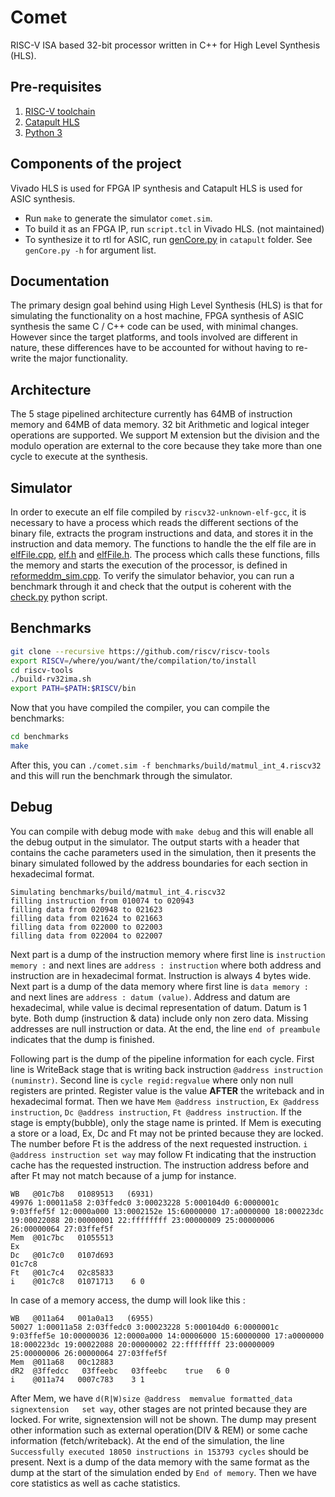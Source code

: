 # Comet
RISC-V ISA based 32-bit processor written in C++ for High Level Synthesis (HLS).

## Pre-requisites
1. [RISC-V toolchain](https://github.com/riscv/riscv-tools)
2. [Catapult HLS](https://www.mentor.com/hls-lp/catapult-high-level-synthesis/)
3. [Python 3](https://www.python.org/downloads/)

## Components of the project
Vivado HLS is used for FPGA IP synthesis and Catapult HLS is used for ASIC synthesis.

* Run `make` to generate the simulator `comet.sim`.
* To build it as an FPGA IP, run `script.tcl` in Vivado HLS. (not maintained)
* To synthesize it to rtl for ASIC, run [genCore.py](catapult/genCore.py) in `catapult` folder. See `genCore.py -h` for argument list.

## Documentation 
The primary design goal behind using High Level Synthesis (HLS) is that for simulating the functionality on a host machine,
FPGA synthesis of ASIC synthesis the same C / C++ code can be used, with minimal changes. However since the target platforms,
and tools involved are different in nature, these differences have to be accounted for without having to re-write the major
functionality.

## Architecture
The 5 stage pipelined architecture currently has 64MB of instruction memory and 64MB of data memory. 32 bit
Arithmetic and logical integer operations are supported. We support M extension but the division and the modulo operation are external to the core because they take more than one cycle to execute at the synthesis. 

## Simulator
In order to execute an elf file compiled by `riscv32-unknown-elf-gcc`, it is necessary to have a process which reads the 
different sections of the binary file, extracts the program instructions and data, and stores it in the instruction and data 
memory. The functions to handle the the elf file are in [elfFile.cpp](src/elfFile.cpp), [elf.h](include/elf.h) and 
[elfFile.h](include/elfFile.h). The process which calls these functions, fills the memory and starts the execution of the 
processor, is defined in [reformeddm_sim.cpp](src/reformeddm_sim.cpp). 
To verify the simulator behavior, you can run a benchmark through it and check that the output is coherent with the [check.py](check.py) python script.

## Benchmarks
```bash
git clone --recursive https://github.com/riscv/riscv-tools 
export RISCV=/where/you/want/the/compilation/to/install
cd riscv-tools
./build-rv32ima.sh
export PATH=$PATH:$RISCV/bin
```
Now that you have compiled the compiler, you can compile the benchmarks:
```bash
cd benchmarks
make
```
After this, you can `./comet.sim -f benchmarks/build/matmul_int_4.riscv32` and this will run the benchmark through the simulator.

## Debug

You can compile with debug mode with `make debug` and this will enable all the debug output in the simulator. The output starts with a header that contains the cache parameters used in the simulation, then it presents the binary simulated followed by the address boundaries for each section in hexadecimal format.
```
Simulating benchmarks/build/matmul_int_4.riscv32
filling instruction from 010074 to 020943
filling data from 020948 to 021623
filling data from 021624 to 021663
filling data from 022000 to 022003
filling data from 022004 to 022007
```

Next part is a dump of the instruction memory where first line is `instruction memory :` and next lines are `address : instruction` where both address and instruction are in hexadecimal format. Instruction is always 4 bytes wide. Next part is a dump of the data memory where first line is `data memory :` and next lines are `address : datum (value)`.  Address and datum are hexadecimal, while value is decimal representation of datum. Datum is 1 byte. Both dump (instruction & data) include only non zero data. Missing addresses are null instruction or data. At the end, the line `end of preambule` indicates that the dump is finished.

Following part is the dump of the pipeline information for each cycle. First line is WriteBack stage that is writing back instruction `@address instruction (numinstr)`. Second line is `cycle regid:regvalue` where only non null registers are printed. Register value is the value **AFTER** the writeback and in hexadecimal format. Then we have `Mem @address instruction`, `Ex @address instruction`, `Dc @address instruction`, `Ft @address instruction`. If the stage is empty(bubble), only the stage name is printed. If Mem is executing a store or a load, Ex, Dc and Ft may not be printed because they are locked. The number before Ft is the address of the next requested instruction. `i @address instruction set way` may follow Ft indicating that the instruction cache has the requested instruction. The instruction address before and after Ft may not match because of a jump for instance.
```
WB   @01c7b8   01089513   (6931)
49976 1:00011a58 2:03ffedc0 3:00023228 5:000104d0 6:0000001c 9:03ffef5f 12:0000a000 13:0002152e 15:60000000 17:a0000000 18:000223dc 19:00022088 20:00000001 22:ffffffff 23:00000009 25:00000006 26:00000064 27:03ffef5f 
Mem  @01c7bc   01055513
Ex   
Dc   @01c7c0   0107d693
01c7c8
Ft   @01c7c4   02c85833
i    @01c7c8   01071713    6 0
```

In case of a memory access, the dump will look like this :
```
WB   @011a64   001a0a13   (6955)
50027 1:00011a58 2:03ffedc0 3:00023228 5:000104d0 6:0000001c 9:03ffef5e 10:00000036 12:0000a000 14:00006000 15:60000000 17:a0000000 18:000223dc 19:00022088 20:00000002 22:ffffffff 23:00000009 25:00000006 26:00000064 27:03ffef5f 
Mem  @011a68   00c12883
dR2  @3ffedcc   03ffeebc   03ffeebc    true   6 0
i    @011a74   0007c783    3 1
```
After Mem, we have `d(R|W)size @address  memvalue formatted_data signextension   set way`, other stages are not printed because they are locked. For write, signextension will not be shown. 
The dump may present other information such as external operation(DIV & REM) or some cache information (fetch/writeback).
At the end of the simulation, the line `Successfully executed 18050 instructions in 153793 cycles` should be present. Next is a dump of the data memory with the same format as the dump at the start of the simulation ended by `End of memory`. Then we have core statistics as well as cache statistics.

